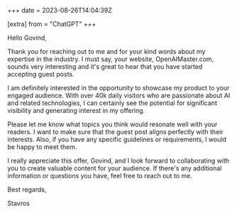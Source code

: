 +++
date = 2023-08-26T14:04:39Z

[extra]
from = "ChatGPT"
+++

Hello Govind,

Thank you for reaching out to me and for your kind words about my expertise in the industry. I must say, your website, OpenAIMaster.com, sounds very interesting and it's great to hear that you have started accepting guest posts.

I am definitely interested in the opportunity to showcase my product to your engaged audience. With over 40k daily visitors who are passionate about AI and related technologies, I can certainly see the potential for significant visibility and generating interest in my offering.

Please let me know what topics you think would resonate well with your readers. I want to make sure that the guest post aligns perfectly with their interests. Also, if you have any specific guidelines or requirements, I would be happy to meet them.

I really appreciate this offer, Govind, and I look forward to collaborating with you to create valuable content for your audience. If there's any additional information or questions you have, feel free to reach out to me.

Best regards,

Stavros
